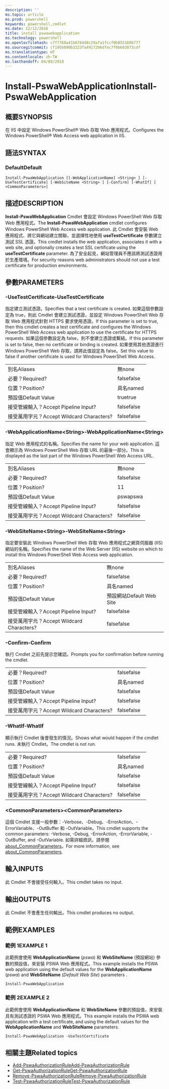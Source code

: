 ```yaml
---
description: ''
ms.topic: article
ms.prod: powershell
keywords: powershell,cmdlet
ms.date: 12/12/2016
title: install pswawebapplication
ms.technology: powershell
ms.openlocfilehash: c7f7768a41b6784d8c29afa1fccf0b855160b777
ms.sourcegitcommit: cf195b090b3223fa4917206dfec7f0b603873cdf
ms.translationtype: HT
ms.contentlocale: zh-TW
ms.lasthandoff: 04/09/2018
---
```

# <a name="install-pswawebapplication"></a><span data-ttu-id="2db0c-103">Install-PswaWebApplication</span><span class="sxs-lookup"><span data-stu-id="2db0c-103">Install-PswaWebApplication</span></span>

## <a name="synopsis"></a><span data-ttu-id="2db0c-104">概要</span><span class="sxs-lookup"><span data-stu-id="2db0c-104">SYNOPSIS</span></span>

<span data-ttu-id="2db0c-105">在 IIS 中設定 Windows PowerShell® Web 存取 Web 應用程式。</span><span class="sxs-lookup"><span data-stu-id="2db0c-105">Configures the Windows PowerShell® Web Access web application in IIS.</span></span>

## <a name="syntax"></a><span data-ttu-id="2db0c-106">語法</span><span class="sxs-lookup"><span data-stu-id="2db0c-106">SYNTAX</span></span>

### <a name="default"></a><span data-ttu-id="2db0c-107">Default</span><span class="sxs-lookup"><span data-stu-id="2db0c-107">Default</span></span>
```
Install-PswaWebApplication [[-WebApplicationName] <String> ] [-UseTestCertificate] [-WebSiteName <String> ] [-Confirm] [-WhatIf] [ <CommonParameters>]
```

## <a name="description"></a><span data-ttu-id="2db0c-108">描述</span><span class="sxs-lookup"><span data-stu-id="2db0c-108">DESCRIPTION</span></span>

<span data-ttu-id="2db0c-109">**Install-PswaWebApplication** Cmdlet 會設定 Windows PowerShell Web 存取 Web 應用程式。</span><span class="sxs-lookup"><span data-stu-id="2db0c-109">The **Install-PswaWebApplication** cmdlet configures Windows PowerShell Web Access web application.</span></span> <span data-ttu-id="2db0c-110">此 Cmdlet 會安裝 Web 應用程式、將它與網站建立關聯，並選擇性地使用 **useTestCertificate** 參數建立測試 SSL 憑證。</span><span class="sxs-lookup"><span data-stu-id="2db0c-110">This cmdlet installs the web application, associates it with a web site, and optionally creates a test SSL certificate using the **useTestCertificate** parameter.</span></span> <span data-ttu-id="2db0c-111">為了安全起見，網站管理員不應該將測試憑證用於生產環境。</span><span class="sxs-lookup"><span data-stu-id="2db0c-111">For security reasons web administrators should not use a test certificate for production environments.</span></span>

## <a name="parameters"></a><span data-ttu-id="2db0c-112">參數</span><span class="sxs-lookup"><span data-stu-id="2db0c-112">PARAMETERS</span></span>

### <a name="-usetestcertificate"></a><span data-ttu-id="2db0c-113">-UseTestCertificate</span><span class="sxs-lookup"><span data-stu-id="2db0c-113">-UseTestCertificate</span></span>

<span data-ttu-id="2db0c-114">指定建立測試憑證。</span><span class="sxs-lookup"><span data-stu-id="2db0c-114">Specifies that a test certificate is created.</span></span> <span data-ttu-id="2db0c-115">如果這個參數設定為 true，則此 Cmdlet 會建立測試憑證，並設定 Windows PowerShell Web 存取 Web 應用程式針對 HTTPS 要求使用憑證。</span><span class="sxs-lookup"><span data-stu-id="2db0c-115">If this parameter is set to true, then this cmdlet creates a test certificate and configures the Windows PowerShell Web Access web application to use the certificate for HTTPS requests.</span></span> <span data-ttu-id="2db0c-116">如果這個參數設定為 false，則不會建立憑證或繫結。</span><span class="sxs-lookup"><span data-stu-id="2db0c-116">If this parameter is set to false, then no certificate or binding is created.</span></span> <span data-ttu-id="2db0c-117">如果使用其他憑證進行 Windows PowerShell Web 存取，請將此值設定為 false。</span><span class="sxs-lookup"><span data-stu-id="2db0c-117">Set this value to false if another certificate is used for Windows PowerShell Web Access.</span></span>

|||
|-|-|
| <span data-ttu-id="2db0c-118">別名</span><span class="sxs-lookup"><span data-stu-id="2db0c-118">Aliases</span></span>                              | <span data-ttu-id="2db0c-119">無</span><span class="sxs-lookup"><span data-stu-id="2db0c-119">none</span></span>                                 |
| <span data-ttu-id="2db0c-120">必要？</span><span class="sxs-lookup"><span data-stu-id="2db0c-120">Required?</span></span>                            | <span data-ttu-id="2db0c-121">false</span><span class="sxs-lookup"><span data-stu-id="2db0c-121">false</span></span>                                |
| <span data-ttu-id="2db0c-122">位置？</span><span class="sxs-lookup"><span data-stu-id="2db0c-122">Position?</span></span>                            | <span data-ttu-id="2db0c-123">具名</span><span class="sxs-lookup"><span data-stu-id="2db0c-123">named</span></span>                                |
| <span data-ttu-id="2db0c-124">預設值</span><span class="sxs-lookup"><span data-stu-id="2db0c-124">Default Value</span></span>                        | <span data-ttu-id="2db0c-125">true</span><span class="sxs-lookup"><span data-stu-id="2db0c-125">true</span></span>                                 |
| <span data-ttu-id="2db0c-126">接受管線輸入？</span><span class="sxs-lookup"><span data-stu-id="2db0c-126">Accept Pipeline Input?</span></span>               | <span data-ttu-id="2db0c-127">false</span><span class="sxs-lookup"><span data-stu-id="2db0c-127">false</span></span>                                |
| <span data-ttu-id="2db0c-128">接受萬用字元？</span><span class="sxs-lookup"><span data-stu-id="2db0c-128">Accept Wildcard Characters?</span></span>          | <span data-ttu-id="2db0c-129">false</span><span class="sxs-lookup"><span data-stu-id="2db0c-129">false</span></span>                                |

### <a name="-webapplicationnameltstringgt"></a><span data-ttu-id="2db0c-130">-WebApplicationName&lt;String&gt;</span><span class="sxs-lookup"><span data-stu-id="2db0c-130">-WebApplicationName&lt;String&gt;</span></span>

<span data-ttu-id="2db0c-131">指定 Web 應用程式的名稱。</span><span class="sxs-lookup"><span data-stu-id="2db0c-131">Specifies the name for your web application.</span></span> <span data-ttu-id="2db0c-132">這會顯示為 Windows PowerShell Web 存取 URL 的最後一部分。</span><span class="sxs-lookup"><span data-stu-id="2db0c-132">This is displayed as the last part of the Windows PowerShell Web Access URL.</span></span>

|||
|-|-|
| <span data-ttu-id="2db0c-133">別名</span><span class="sxs-lookup"><span data-stu-id="2db0c-133">Aliases</span></span>                              | <span data-ttu-id="2db0c-134">無</span><span class="sxs-lookup"><span data-stu-id="2db0c-134">none</span></span>                                 |
| <span data-ttu-id="2db0c-135">必要？</span><span class="sxs-lookup"><span data-stu-id="2db0c-135">Required?</span></span>                            | <span data-ttu-id="2db0c-136">false</span><span class="sxs-lookup"><span data-stu-id="2db0c-136">false</span></span>                                |
| <span data-ttu-id="2db0c-137">位置？</span><span class="sxs-lookup"><span data-stu-id="2db0c-137">Position?</span></span>                            | <span data-ttu-id="2db0c-138">1</span><span class="sxs-lookup"><span data-stu-id="2db0c-138">1</span></span>                                    |
| <span data-ttu-id="2db0c-139">預設值</span><span class="sxs-lookup"><span data-stu-id="2db0c-139">Default Value</span></span>                        | <span data-ttu-id="2db0c-140">pswa</span><span class="sxs-lookup"><span data-stu-id="2db0c-140">pswa</span></span>                                 |
| <span data-ttu-id="2db0c-141">接受管線輸入？</span><span class="sxs-lookup"><span data-stu-id="2db0c-141">Accept Pipeline Input?</span></span>               | <span data-ttu-id="2db0c-142">false</span><span class="sxs-lookup"><span data-stu-id="2db0c-142">false</span></span>                                |
| <span data-ttu-id="2db0c-143">接受萬用字元？</span><span class="sxs-lookup"><span data-stu-id="2db0c-143">Accept Wildcard Characters?</span></span>          | <span data-ttu-id="2db0c-144">false</span><span class="sxs-lookup"><span data-stu-id="2db0c-144">false</span></span>                                |

### <a name="-websitenameltstringgt"></a><span data-ttu-id="2db0c-145">-WebSiteName&lt;String&gt;</span><span class="sxs-lookup"><span data-stu-id="2db0c-145">-WebSiteName&lt;String&gt;</span></span>

<span data-ttu-id="2db0c-146">指定要安裝此 Windows PowerShell Web 存取 Web 應用程式之網頁伺服器 (IIS) 網站的名稱。</span><span class="sxs-lookup"><span data-stu-id="2db0c-146">Specifies the name of the Web Server (IIS) website on which to install this Windows PowerShell Web Access web application.</span></span>

|||
|-|-|
| <span data-ttu-id="2db0c-147">別名</span><span class="sxs-lookup"><span data-stu-id="2db0c-147">Aliases</span></span>                              | <span data-ttu-id="2db0c-148">無</span><span class="sxs-lookup"><span data-stu-id="2db0c-148">none</span></span>                                 |
| <span data-ttu-id="2db0c-149">必要？</span><span class="sxs-lookup"><span data-stu-id="2db0c-149">Required?</span></span>                            | <span data-ttu-id="2db0c-150">false</span><span class="sxs-lookup"><span data-stu-id="2db0c-150">false</span></span>                                |
| <span data-ttu-id="2db0c-151">位置？</span><span class="sxs-lookup"><span data-stu-id="2db0c-151">Position?</span></span>                            | <span data-ttu-id="2db0c-152">具名</span><span class="sxs-lookup"><span data-stu-id="2db0c-152">named</span></span>                                |
| <span data-ttu-id="2db0c-153">預設值</span><span class="sxs-lookup"><span data-stu-id="2db0c-153">Default Value</span></span>                        | <span data-ttu-id="2db0c-154">預設網站</span><span class="sxs-lookup"><span data-stu-id="2db0c-154">Default Web Site</span></span>                     |
| <span data-ttu-id="2db0c-155">接受管線輸入？</span><span class="sxs-lookup"><span data-stu-id="2db0c-155">Accept Pipeline Input?</span></span>               | <span data-ttu-id="2db0c-156">false</span><span class="sxs-lookup"><span data-stu-id="2db0c-156">false</span></span>                                |
| <span data-ttu-id="2db0c-157">接受萬用字元？</span><span class="sxs-lookup"><span data-stu-id="2db0c-157">Accept Wildcard Characters?</span></span>          | <span data-ttu-id="2db0c-158">false</span><span class="sxs-lookup"><span data-stu-id="2db0c-158">false</span></span>                                |

### <a name="-confirm"></a><span data-ttu-id="2db0c-159">-Confirm</span><span class="sxs-lookup"><span data-stu-id="2db0c-159">-Confirm</span></span>

<span data-ttu-id="2db0c-160">執行 Cmdlet 之前先提示您確認。</span><span class="sxs-lookup"><span data-stu-id="2db0c-160">Prompts you for confirmation before running the cmdlet.</span></span>

|||
|-|-|
| <span data-ttu-id="2db0c-161">必要？</span><span class="sxs-lookup"><span data-stu-id="2db0c-161">Required?</span></span>                            | <span data-ttu-id="2db0c-162">false</span><span class="sxs-lookup"><span data-stu-id="2db0c-162">false</span></span>                                |
| <span data-ttu-id="2db0c-163">位置？</span><span class="sxs-lookup"><span data-stu-id="2db0c-163">Position?</span></span>                            | <span data-ttu-id="2db0c-164">具名</span><span class="sxs-lookup"><span data-stu-id="2db0c-164">named</span></span>                                |
| <span data-ttu-id="2db0c-165">預設值</span><span class="sxs-lookup"><span data-stu-id="2db0c-165">Default Value</span></span>                        | <span data-ttu-id="2db0c-166">false</span><span class="sxs-lookup"><span data-stu-id="2db0c-166">false</span></span>                                |
| <span data-ttu-id="2db0c-167">接受管線輸入？</span><span class="sxs-lookup"><span data-stu-id="2db0c-167">Accept Pipeline Input?</span></span>               | <span data-ttu-id="2db0c-168">false</span><span class="sxs-lookup"><span data-stu-id="2db0c-168">false</span></span>                                |
| <span data-ttu-id="2db0c-169">接受萬用字元？</span><span class="sxs-lookup"><span data-stu-id="2db0c-169">Accept Wildcard Characters?</span></span>          | <span data-ttu-id="2db0c-170">false</span><span class="sxs-lookup"><span data-stu-id="2db0c-170">false</span></span>                                |

### <a name="-whatif"></a><span data-ttu-id="2db0c-171">-WhatIf</span><span class="sxs-lookup"><span data-stu-id="2db0c-171">-WhatIf</span></span>

<span data-ttu-id="2db0c-172">顯示執行 Cmdlet 後會發生的情況。</span><span class="sxs-lookup"><span data-stu-id="2db0c-172">Shows what would happen if the cmdlet runs.</span></span>
<span data-ttu-id="2db0c-173">未執行 Cmdlet。</span><span class="sxs-lookup"><span data-stu-id="2db0c-173">The cmdlet is not run.</span></span>

|||
|-|-|
| <span data-ttu-id="2db0c-174">必要？</span><span class="sxs-lookup"><span data-stu-id="2db0c-174">Required?</span></span>                            | <span data-ttu-id="2db0c-175">false</span><span class="sxs-lookup"><span data-stu-id="2db0c-175">false</span></span>                                |
| <span data-ttu-id="2db0c-176">位置？</span><span class="sxs-lookup"><span data-stu-id="2db0c-176">Position?</span></span>                            | <span data-ttu-id="2db0c-177">具名</span><span class="sxs-lookup"><span data-stu-id="2db0c-177">named</span></span>                                |
| <span data-ttu-id="2db0c-178">預設值</span><span class="sxs-lookup"><span data-stu-id="2db0c-178">Default Value</span></span>                        | <span data-ttu-id="2db0c-179">false</span><span class="sxs-lookup"><span data-stu-id="2db0c-179">false</span></span>                                |
| <span data-ttu-id="2db0c-180">接受管線輸入？</span><span class="sxs-lookup"><span data-stu-id="2db0c-180">Accept Pipeline Input?</span></span>               | <span data-ttu-id="2db0c-181">false</span><span class="sxs-lookup"><span data-stu-id="2db0c-181">false</span></span>                                |
| <span data-ttu-id="2db0c-182">接受萬用字元？</span><span class="sxs-lookup"><span data-stu-id="2db0c-182">Accept Wildcard Characters?</span></span>          | <span data-ttu-id="2db0c-183">false</span><span class="sxs-lookup"><span data-stu-id="2db0c-183">false</span></span>                                |

### <a name="ltcommonparametersgt"></a><span data-ttu-id="2db0c-184">&lt;CommonParameters&gt;</span><span class="sxs-lookup"><span data-stu-id="2db0c-184">&lt;CommonParameters&gt;</span></span>

<span data-ttu-id="2db0c-185">這個 Cmdlet 支援一般參數：-Verbose、-Debug、-ErrorAction、-ErrorVariable、-OutBuffer 和 -OutVariable。</span><span class="sxs-lookup"><span data-stu-id="2db0c-185">This cmdlet supports the common parameters: -Verbose, -Debug, -ErrorAction, -ErrorVariable, -OutBuffer, and -OutVariable.</span></span>
<span data-ttu-id="2db0c-186">如需詳細資訊，請參閱 [about_CommonParameters](http://go.microsoft.com/fwlink/p/?LinkID=113216)。</span><span class="sxs-lookup"><span data-stu-id="2db0c-186">For more information, see [about_CommonParameters](http://go.microsoft.com/fwlink/p/?LinkID=113216).</span></span>

## <a name="inputs"></a><span data-ttu-id="2db0c-187">輸入</span><span class="sxs-lookup"><span data-stu-id="2db0c-187">INPUTS</span></span>

<span data-ttu-id="2db0c-188">此 Cmdlet 不會接受任何輸入。</span><span class="sxs-lookup"><span data-stu-id="2db0c-188">This cmdlet takes no input.</span></span>

## <a name="outputs"></a><span data-ttu-id="2db0c-189">輸出</span><span class="sxs-lookup"><span data-stu-id="2db0c-189">OUTPUTS</span></span>

<span data-ttu-id="2db0c-190">此 Cmdlet 不會產生任何輸出。</span><span class="sxs-lookup"><span data-stu-id="2db0c-190">This cmdlet produces no output.</span></span>

## <a name="examples"></a><span data-ttu-id="2db0c-191">範例</span><span class="sxs-lookup"><span data-stu-id="2db0c-191">EXAMPLES</span></span>

### <a name="example-1"></a><span data-ttu-id="2db0c-192">範例 1</span><span class="sxs-lookup"><span data-stu-id="2db0c-192">EXAMPLE 1</span></span>

<span data-ttu-id="2db0c-193">此範例會使用 **WebApplicationName** (*pswa*) 和 **WebSiteName** (預設網站) 參數的預設值，來安裝 PSWA Web 應用程式。</span><span class="sxs-lookup"><span data-stu-id="2db0c-193">This example installs the PSWA web application using the default values for the **WebApplicationName** (*pswa*) and **WebSiteName** (*Default Web Site*) parameters .</span></span>

```
Install-PswaWebApplication
```

### <a name="example-2"></a><span data-ttu-id="2db0c-194">範例 2</span><span class="sxs-lookup"><span data-stu-id="2db0c-194">EXAMPLE 2</span></span>

<span data-ttu-id="2db0c-195">此範例會使用 **WebApplicationName** 和 **WebSiteName** 參數的預設值，來安裝具有測試憑證的 PSWA Web 應用程式。</span><span class="sxs-lookup"><span data-stu-id="2db0c-195">This example installs the PSWA web application with a test certificate, and using the default values for the **WebApplicationName** and **WebSiteName** parameters.</span></span>

```
Install-PswaWebApplication -UseTestCertificate
```

## <a name="related-topics"></a><span data-ttu-id="2db0c-196">相關主題</span><span class="sxs-lookup"><span data-stu-id="2db0c-196">Related topics</span></span>

- [<span data-ttu-id="2db0c-197">Add-PswaAuthorizationRule</span><span class="sxs-lookup"><span data-stu-id="2db0c-197">Add-PswaAuthorizationRule</span></span>](add-pswaauthorizationrule.md)
- [<span data-ttu-id="2db0c-198">Get-PswaAuthorizationRule</span><span class="sxs-lookup"><span data-stu-id="2db0c-198">Get-PswaAuthorizationRule</span></span>](get-pswaauthorizationrule.md)
- [<span data-ttu-id="2db0c-199">Remove-PswaAuthorizationRule</span><span class="sxs-lookup"><span data-stu-id="2db0c-199">Remove-PswaAuthorizationRule</span></span>](remove-pswaauthorizationrule.md)
- [<span data-ttu-id="2db0c-200">Test-PswaAuthorizationRule</span><span class="sxs-lookup"><span data-stu-id="2db0c-200">Test-PswaAuthorizationRule</span></span>](test-pswaauthorizationrule.md)